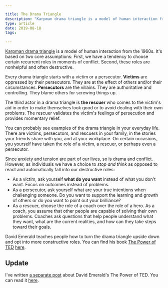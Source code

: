 ```yaml
---

title: The Drama Triangle
description: "Karpman drama triangle is a model of human interaction from the 1960s. It's based on two core assumptions: First, we have a tendency to choose certain recurrent roles in moments of conflict. Second, these roles are nonhelpful and often destructive."
type: article
date: 2019-08-18
tags:

---
```


[Karpman drama triangle](https://en.wikipedia.org/wiki/Karpman_drama_triangle) is a model of human interaction from the 1960s. It's based on two core assumptions: First, we have a tendency to choose certain recurrent roles in moments of conflict. Second, these roles are nonhelpful and often destructive.

Every drama triangle starts with a victim or a persecutor. **Victims** are oppressed by their persecutors. They are at the effect of others and/or their circumstances. **Persecutors** are the villains. They are authoritative and controlling. They blame others for screwing things up.

The third actor in a drama triangle is **the rescuer** who comes to the victim's aid in order to make themselves look good or to avoid dealing with their own problems. The rescuer validates the victim's feelings of persecution and provides momentary relief.

You can probably see examples of the drama triangle in your everyday life. There are victims, persecutors, and rescuers in your family, in the stories your friends share with you, and at your workplace. On certain occasions, you yourself have taken the role of a victim, a rescuer, or perhaps even a persecutor.

Since anxiety and tension are part of our lives, so is drama and conflict. However, as individuals we have a choice to *stop and think* as opposed to react and automatically fall into our destructive roles:

* As a victim, ask yourself **what do you want** instead of what you don't want. Focus on outcomes instead of problems.
* As a persecutor, ask yourself what are your true intentions when challenging someone. Do you want to support the learning and growth of others or do you want to point out your brilliance?
* As a rescuer, choose the role of a coach over the role of a hero. As a coach, you assume that other people are capable of solving their own problems. Coaches ask questions that help people understand what they want, what are the current realities, and how can they take steps toward their goals.

David Emerald teaches people how to turn the drama triangle upside down and opt into more constructive roles. You can find his book [The Power of TED](https://www.amazon.com/POWER-TED-EMPOWERMENT-DYNAMIC-Anniversary/dp/0996871802) [here](https://www.amazon.com/POWER-TED-EMPOWERMENT-DYNAMIC-Anniversary/dp/0996871802).

## Update

I've written [a separate post](/posts/book-review-the-power-of-ted/) about David Emerald's The Power of TED. You can read it [here](/posts/book-review-the-power-of-ted/).
